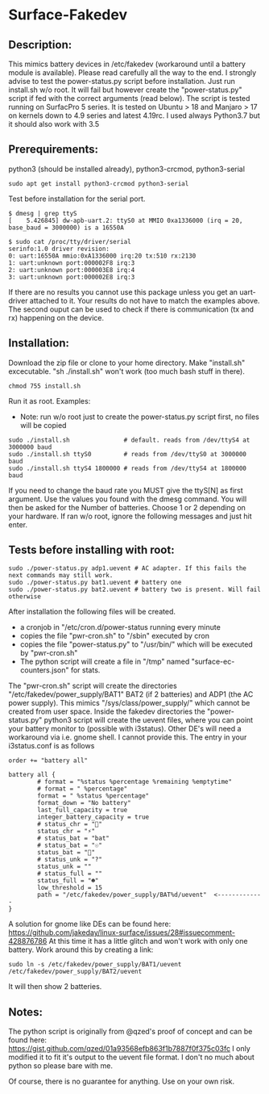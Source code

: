 # Surface-Fakedev
Description:
-
This mimics battery devices in /etc/fakedev (workaround until a battery module is available). Please read carefully all the way to the end. I strongly advise to test the power-status.py script before installation. Just run install.sh w/o root. It will fail but however create the "power-status.py" script if fed with the correct arguments (read below). The script is tested running on SurfacPro 5 series. It is tested on Ubuntu > 18 and Manjaro > 17 on kernels down to 4.9 series and latest 4.19rc. I used always Python3.7 but it should also work with 3.5

Prerequirements:
-
python3 (should be installed already), python3-crcmod, python3-serial
```
sudo apt get install python3-crcmod python3-serial
```
Test before installation for the serial port.
```
$ dmesg | grep ttyS
[    5.426845] dw-apb-uart.2: ttyS0 at MMIO 0xa1336000 (irq = 20, base_baud = 3000000) is a 16550A

$ sudo cat /proc/tty/driver/serial
serinfo:1.0 driver revision:
0: uart:16550A mmio:0xA1336000 irq:20 tx:510 rx:2130
1: uart:unknown port:000002F8 irq:3
2: uart:unknown port:000003E8 irq:4
3: uart:unknown port:000002E8 irq:3
```
If there are no results you cannot use this package unless you get an uart-driver attached to it. Your results do not have to match the examples above. The second ouput can be used to check if there is communication (tx and rx) happening on the device.


Installation:
-
Download the zip file or clone to your home directory. Make "install.sh" excecutable. "sh ./install.sh" won't work (too much bash stuff in there).
```
chmod 755 install.sh
```
Run it as root. Examples:
- Note: run w/o root just to create the power-status.py script first, no files will be copied
```
sudo ./install.sh               # default. reads from /dev/ttyS4 at 3000000 baud
sudo ./install.sh ttyS0         # reads from /dev/ttyS0 at 3000000 baud
sudo ./install.sh ttyS4 1800000 # reads from /dev/ttyS4 at 1800000 baud
```
If you need to change the baud rate you MUST give the ttyS[N] as first argument. Use the values you found with the dmesg command. You will then be asked for the Number of batteries. Choose 1 or 2 depending on your hardware. If ran w/o root, ignore the following messages and just hit enter.

Tests before installing with root:
-
```
sudo ./power-status.py adp1.uevent # AC adapter. If this fails the next commands may still work.
sudo ./power-status.py bat1.uevent # battery one
sudo ./power-status.py bat2.uevent # battery two is present. Will fail otherwise
```
After installation the following files will be created.
- a cronjob in "/etc/cron.d/power-status running every minute
- copies the file "pwr-cron.sh" to "/sbin" executed by cron
- copies the file "power-status.py" to "/usr/bin/" which will be executed by "pwr-cron.sh"
- The python script will create a file in "/tmp" named "surface-ec-counters.json" for stats.

The "pwr-cron.sh" script will create the directories "/etc/fakedev/power_supply/BAT1" BAT2 (if 2 batteries)
and ADP1 (the AC power supply). This mimics "/sys/class/power_supply/" which cannot be created from user space.
Inside the fakedev directories the "power-status.py" python3 script will create the uevent files, where you
can point your battery monitor to (possible with i3status). Other DE's will need a workaround via i.e. gnome shell.
I cannot provide this. The entry in your i3status.conf is as follows
```
order += "battery all"

battery all { 
        # format = "%status %percentage %remaining %emptytime"
        # format = " %percentage"
        format = " %status %percentage"
        format_down = "No battery"
        last_full_capacity = true
        integer_battery_capacity = true
        # status_chr = ""
        status_chr = "⚡"
        # status_bat = "bat"
        # status_bat = "☉"
        status_bat = "" 
        # status_unk = "?"
        status_unk = ""
        # status_full = ""
        status_full = "☻" 
        low_threshold = 15
        path = "/etc/fakedev/power_supply/BAT%d/uevent"  <-------------
}
```
A solution for gnome like DEs can be found here: https://github.com/jakeday/linux-surface/issues/28#issuecomment-428876786 At this time it has a little glitch and won't work with only one battery. Work around this by creating a link:
```
sudo ln -s /etc/fakedev/power_supply/BAT1/uevent /etc/fakedev/power_supply/BAT2/uevent
```
It will then show 2 batteries.

Notes:
-
The python script is originally from @qzed's proof of concept and can be found here: https://gist.github.com/qzed/01a93568efb863f1b7887f0f375c03fc I only modified it to fit it's output to the uevent file format. I don't no much about python so please bare with me.


Of course, there is no guarantee for anything. Use on your own risk.
